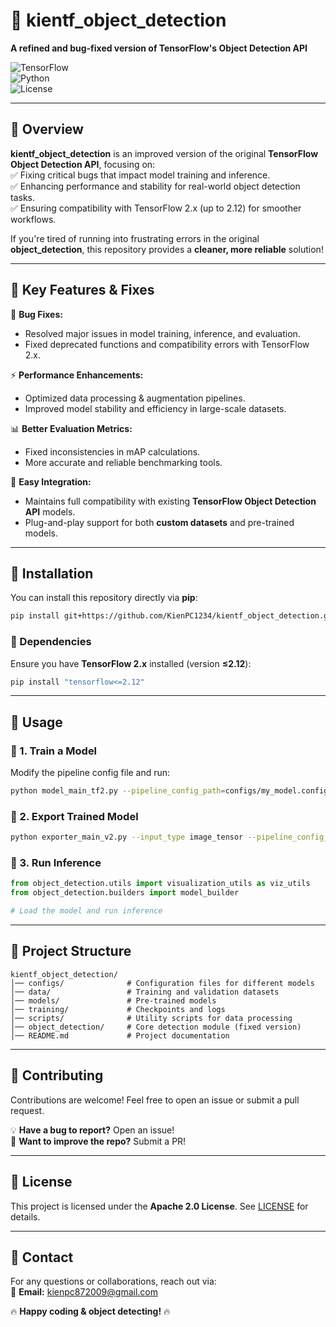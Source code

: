 # 🎨 kientf_object_detection  
**A refined and bug-fixed version of TensorFlow's Object Detection API**  

![TensorFlow](https://img.shields.io/badge/TensorFlow-2.x-FF6F00?style=flat&logo=tensorflow)  
![Python](https://img.shields.io/badge/Python-3.7%2B-blue?style=flat&logo=python)  
![License](https://img.shields.io/badge/License-Apache%202.0-green?style=flat)  

---

## 📌 Overview  
**kientf_object_detection** is an improved version of the original **TensorFlow Object Detection API**, focusing on:  
✅ Fixing critical bugs that impact model training and inference.  
✅ Enhancing performance and stability for real-world object detection tasks.  
✅ Ensuring compatibility with TensorFlow 2.x (up to 2.12) for smoother workflows.  

If you're tired of running into frustrating errors in the original **object_detection**, this repository provides a **cleaner, more reliable** solution!  

---

## 🚀 Key Features & Fixes  
🔧 **Bug Fixes:**  
- Resolved major issues in model training, inference, and evaluation.  
- Fixed deprecated functions and compatibility errors with TensorFlow 2.x.  

⚡ **Performance Enhancements:**  
- Optimized data processing & augmentation pipelines.  
- Improved model stability and efficiency in large-scale datasets.  

📊 **Better Evaluation Metrics:**  
- Fixed inconsistencies in mAP calculations.  
- More accurate and reliable benchmarking tools.  

🔄 **Easy Integration:**  
- Maintains full compatibility with existing **TensorFlow Object Detection API** models.  
- Plug-and-play support for both **custom datasets** and pre-trained models.  

---

## 👥 Installation  
You can install this repository directly via **pip**:  
```bash
pip install git+https://github.com/KienPC1234/kientf_object_detection.git
```

### 🔹 Dependencies  
Ensure you have **TensorFlow 2.x** installed (version **≤2.12**):  
```bash
pip install "tensorflow<=2.12"
```

---

## 🔧 Usage  
### 🔹 1. Train a Model  
Modify the pipeline config file and run:  
```bash
python model_main_tf2.py --pipeline_config_path=configs/my_model.config --model_dir=training/
```

### 🔹 2. Export Trained Model  
```bash
python exporter_main_v2.py --input_type image_tensor --pipeline_config_path=configs/my_model.config --trained_checkpoint_dir=training/ --output_directory=exported_model/
```

### 🔹 3. Run Inference  
```python
from object_detection.utils import visualization_utils as viz_utils
from object_detection.builders import model_builder

# Load the model and run inference
```

---

## 📂 Project Structure  
```
kientf_object_detection/
│── configs/              # Configuration files for different models  
│── data/                 # Training and validation datasets  
│── models/               # Pre-trained models  
│── training/             # Checkpoints and logs  
│── scripts/              # Utility scripts for data processing  
│── object_detection/     # Core detection module (fixed version)  
│── README.md             # Project documentation  
```

---

## 🤝 Contributing  
Contributions are welcome! Feel free to open an issue or submit a pull request.  

💡 **Have a bug to report?** Open an issue!  
🚀 **Want to improve the repo?** Submit a PR!  

---

## 📝 License  
This project is licensed under the **Apache 2.0 License**. See [LICENSE](LICENSE) for details.  

---

## 📩 Contact  
For any questions or collaborations, reach out via:  
📧 **Email:** kienpc872009@gmail.com


🔥 **Happy coding & object detecting!** 🔥

